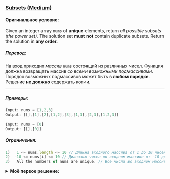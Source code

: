 ### [Subsets (Medium)](https://leetcode.com/problems/subsets/)

#### Оригинальное условие:
Given an integer array ``nums`` of **unique** elements, return *all possible subsets (the power set).*
The solution set **must not** contain duplicate subsets. Return the solution in **any order.**

##### Перевод: 
На вход приходит *массив* ``nums`` состоящий из различных чисел. Функция должна возвращать массив *со всеми возможными подмассивами*. Порядок возможных подмассивов может быть в **любом порядке**. Решение **не должно** содержать копии.

****
##### Примеры: 
```js
Input: nums = [1,2,3]
Output: [[],[1],[2],[1,2],[3],[1,3],[2,3],[1,2,3]]
```
```js
Input: nums = [0]
Output: [[],[0]]
```

##### Ограничения: 

```js
1)   1 <= nums.length <= 10 // Длинна входного массива от 1 до 10 чисел.
2)  -10 <= nums[i] <= 10 // Диапазон чисел во входном массиве от -10 до 10
3)   All the numbers of nums are unique. // Все числа во входном массиве уникальны
```

<details>
  <summary><b>Моё первое решение:</b></summary>
  
```javascript
const subsets = (nums) => {
    const result = [[]];

    const createSubset = (cur, rest) => {
      if (!rest.length) return;
      for (let i = 0; i < rest.length; i++) {
        const subResult = [...cur, rest[i]];
        result.push(subResult);
        createSubset(subResult, rest.slice(i + 1))
      }
    }

    createSubset([] , nums);

    return result;
};
```

*Первое решение, плохое решение по памяти, можно сделать без создания дополнительных функций*
  
</details>
